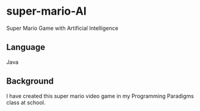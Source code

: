 # super-mario-AI
Super Mario Game with Artificial Intelligence

## Language
Java

## Background
I have created this super mario video game in my Programming Paradigms class at school.
